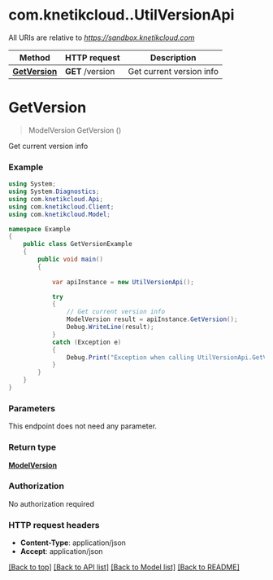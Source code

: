 # com.knetikcloud..UtilVersionApi

All URIs are relative to *https://sandbox.knetikcloud.com*

Method | HTTP request | Description
------------- | ------------- | -------------
[**GetVersion**](UtilVersionApi.md#getversion) | **GET** /version | Get current version info


<a name="getversion"></a>
# **GetVersion**
> ModelVersion GetVersion ()

Get current version info

### Example
```csharp
using System;
using System.Diagnostics;
using com.knetikcloud.Api;
using com.knetikcloud.Client;
using com.knetikcloud.Model;

namespace Example
{
    public class GetVersionExample
    {
        public void main()
        {
            
            var apiInstance = new UtilVersionApi();

            try
            {
                // Get current version info
                ModelVersion result = apiInstance.GetVersion();
                Debug.WriteLine(result);
            }
            catch (Exception e)
            {
                Debug.Print("Exception when calling UtilVersionApi.GetVersion: " + e.Message );
            }
        }
    }
}
```

### Parameters
This endpoint does not need any parameter.

### Return type

[**ModelVersion**](ModelVersion.md)

### Authorization

No authorization required

### HTTP request headers

 - **Content-Type**: application/json
 - **Accept**: application/json

[[Back to top]](#) [[Back to API list]](../README.md#documentation-for-api-endpoints) [[Back to Model list]](../README.md#documentation-for-models) [[Back to README]](../README.md)

